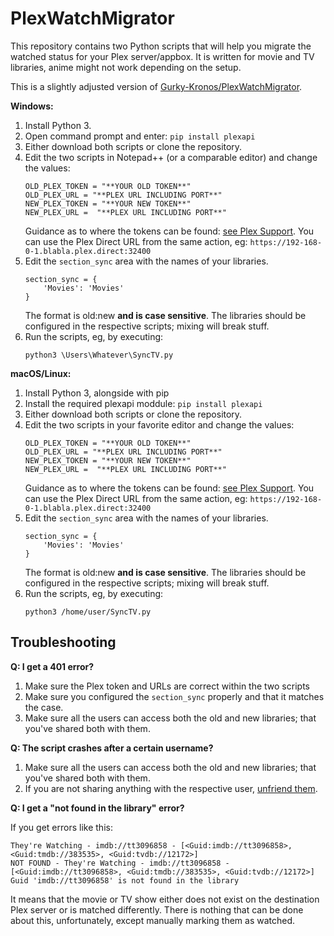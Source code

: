 # PlexWatchMigrator

This repository contains two Python scripts that will help you migrate the watched status for your Plex server/appbox. It is written for movie and TV libraries, anime might not work depending on the setup.

This is a slightly adjusted version of [Gurky-Kronos/PlexWatchMigrator](https://github.com/Gurky-Kronos/PlexWatchMigrator).

**Windows:**

1. Install Python 3.
2. Open command prompt and enter: `pip install plexapi`
3. Either download both scripts or clone the repository.
4. Edit the two scripts in Notepad++ (or a comparable editor) and change the values:
   ```
   OLD_PLEX_TOKEN = "**YOUR OLD TOKEN**"
   OLD_PLEX_URL = "**PLEX URL INCLUDING PORT**"
   NEW_PLEX_TOKEN = "**YOUR NEW TOKEN**"
   NEW_PLEX_URL =  "**PLEX URL INCLUDING PORT**"
   ```
   Guidance as to where the tokens can be found: [see Plex Support](https://support.plex.tv/articles/204059436-finding-an-authentication-token-x-plex-token/). You can use the Plex Direct URL from the same action, eg: `https://192-168-0-1.blabla.plex.direct:32400`
5. Edit the `section_sync` area with the names of your libraries.
   ```
   section_sync = {
       'Movies': 'Movies'
   }
   ```
   The format is old:new **and is case sensitive**. The libraries should be configured in the respective scripts; mixing will break stuff.
6. Run the scripts, eg, by executing:
   ```
   python3 \Users\Whatever\SyncTV.py
   ```

**macOS/Linux:**
1. Install Python 3, alongside with pip
2. Install the required plexapi moddule: `pip install plexapi`
3. Either download both scripts or clone the repository.
4. Edit the two scripts in your favorite editor and change the values:
   ```
   OLD_PLEX_TOKEN = "**YOUR OLD TOKEN**"
   OLD_PLEX_URL = "**PLEX URL INCLUDING PORT**"
   NEW_PLEX_TOKEN = "**YOUR NEW TOKEN**"
   NEW_PLEX_URL =  "**PLEX URL INCLUDING PORT**"
   ```
   Guidance as to where the tokens can be found: [see Plex Support](https://support.plex.tv/articles/204059436-finding-an-authentication-token-x-plex-token/). You can use the Plex Direct URL from the same action, eg: `https://192-168-0-1.blabla.plex.direct:32400`
5. Edit the `section_sync` area with the names of your libraries.
   ```
   section_sync = {
       'Movies': 'Movies'
   }
   ```
   The format is old:new **and is case sensitive**. The libraries should be configured in the respective scripts; mixing will break stuff.
6. Run the scripts, eg, by executing:
   ```
   python3 /home/user/SyncTV.py
   ```

## Troubleshooting

**Q: I get a 401 error?**

1. Make sure the Plex token and URLs are correct within the two scripts
2. Make sure you configured the `section_sync` properly and that it matches the case.
3. Make sure all the users can access both the old and new libraries; that you've shared both with them.

**Q: The script crashes after a certain username?**

1. Make sure all the users can access both the old and new libraries; that you've shared both with them.
2. If you are not sharing anything with the respective user, [unfriend them](https://app.plex.tv/desktop/#!/friends).

**Q: I get a "not found in the library" error?**

If you get errors like this:

```
They're Watching - imdb://tt3096858 - [<Guid:imdb://tt3096858>, <Guid:tmdb://383535>, <Guid:tvdb://12172>]
NOT FOUND - They're Watching - imdb://tt3096858 - [<Guid:imdb://tt3096858>, <Guid:tmdb://383535>, <Guid:tvdb://12172>]
Guid 'imdb://tt3096858' is not found in the library
```

It means that the movie or TV show either does not exist on the destination Plex server or is matched differently. There is nothing that can be done about this, unfortunately, except manually marking them as watched.